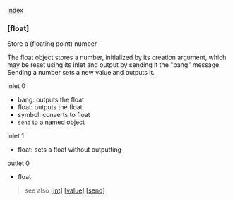 [index](index.html)

### [float] 

Store a (floating point) number

The float object stores a number, initialized by its creation argument, which may be reset using its inlet and output by sending it the "bang" message. Sending a number sets a new value and outputs it.

inlet 0

 - bang: outputs the float
 - float: outputs the float
 - symbol: converts to float
 - `send` to a named object

inlet 1

 - float: sets a float without outputting

outlet 0

 - float
 
> see also [[int]](int.html) [[value]](value.html) [[send]](send.html)
